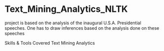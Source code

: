 # Text_Mining_Analytics_NLTK

project is based on the analysis of the inaugural U.S.A. Presidential speeches. One has to draw inferences based on the analysis done on these speeches

Skills & Tools Covered
Text Mining Analytics
